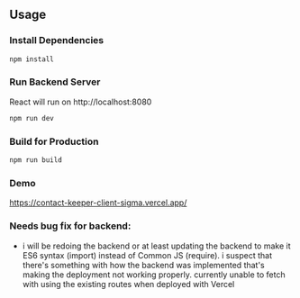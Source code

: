 ## Usage

### Install Dependencies

```bash
npm install
```

### Run Backend Server

React will run on http://localhost:8080

```bash
npm run dev
```

### Build for Production

```bash
npm run build
```

### Demo
https://contact-keeper-client-sigma.vercel.app/

### Needs bug fix for backend:
- i will be redoing the backend or at least updating the backend to make it ES6 syntax (import) instead of Common JS (require). i suspect that there's something with how the backend was implemented that's making the deployment not working properly. currently unable to fetch with using the existing routes when deployed with Vercel
